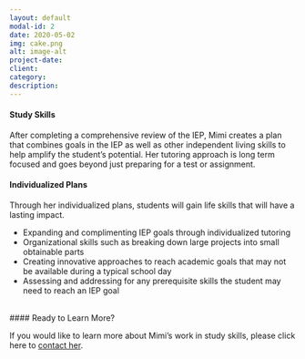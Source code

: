 ```yaml
---
layout: default
modal-id: 2
date: 2020-05-02
img: cake.png
alt: image-alt
project-date:
client:
category:
description:
---
```

#### Study Skills

After completing a comprehensive review of the IEP, Mimi creates a plan that combines goals in the IEP as well as other independent living skills to help amplify the student’s potential. Her tutoring approach is long term focused and goes beyond just preparing for a test or assignment.
<br>

#### Individualized Plans

Through her individualized plans, students will gain life skills that will have a lasting impact.

<ul style="text-align:left">
  <li>Expanding and complimenting IEP goals through individualized tutoring</li>
  <li>Organizational skills such as breaking down large projects into small obtainable parts</li>
  <li>Creating innovative approaches to reach academic goals that may not be available during a typical school day</li>
  <li>Assessing and addressing for any prerequisite skills the student may need to reach an IEP goal
</li>
</ul>

<br>
#### Ready to Learn More?

If you would like to learn more about Mimi’s work in study skills, please click here to [contact her](/index.html/#contact).
